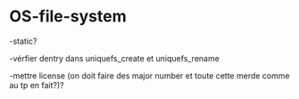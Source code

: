 # OS-file-system

-static?

-vérfier dentry dans uniquefs_create et uniquefs_rename

-mettre license (on doit faire des major number et toute cette merde comme au tp en fait?)?
